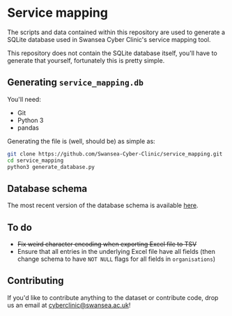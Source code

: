 # Service mapping
The scripts and data contained within this repository are used to generate a SQLite database used in Swansea Cyber Clinic's service mapping tool.

This repository does not contain the SQLite database itself, you'll have to generate that yourself, fortunately this is pretty simple.

## Generating `service_mapping.db`
You'll need:
- Git
- Python 3
- pandas

Generating the file is (well, should be) as simple as:
```zsh
git clone https://github.com/Swansea-Cyber-Clinic/service_mapping.git
cd service_mapping
python3 generate_database.py
```

## Database schema
The most recent version of the database schema is available [here](schema_design.md).

## To do
- ~~Fix weird character encoding when exporting Excel file to TSV~~
- Ensure that all entries in the underlying Excel file have all fields (then change schema to have `NOT NULL` flags for all fields in `organisations`)

## Contributing
If you'd like to contribute anything to the dataset or contribute code, drop us an email at [cyberclinic@swansea.ac.uk](mailto:cyberclinic@swansea.ac.uk)!